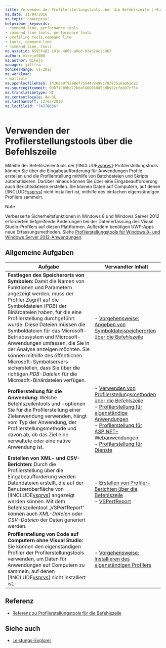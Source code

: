 ```yaml
---
title: Verwenden der Profilerstellungstools über die Befehlszeile | Microsoft-Dokumentation
ms.date: 11/04/2016
ms.topic: conceptual
helpviewer_keywords:
- command line, performance tools
- command-line tools, performance tools
- profiling tools,command line
- tools, command-line
- command line, tools
ms.assetid: 6593fa82-181e-4009-a0ed-02aa24c2c063
author: mikejo5000
ms.author: mikejo
manager: jillfra
monikerRange: vs-2017
ms.workload:
- multiple
ms.openlocfilehash: 1420aa9f92e8ef7564478499c78393510ad61c23
ms.sourcegitcommit: 00b71889bd72b6a566586885bdb982cfe807cf54
ms.translationtype: HT
ms.contentlocale: de-DE
ms.lasthandoff: 12/03/2019
ms.locfileid: "74778036"
---
```

# <a name="use-the-profiling-tools-from-the-command-line"></a>Verwenden der Profilerstellungstools über die Befehlszeile
Mithilfe der Befehlszeilentools der [!INCLUDE[vsprvs](../code-quality/includes/vsprvs_md.md)]-Profilerstellungstools können Sie über die Eingabeaufforderung für Anwendungen Profile erstellen und die Profilerstellung mithilfe von Batchdateien und Skripts automatisieren. Darüber hinaus können Sie über eine Eingabeaufforderung auch Berichtsdateien erstellen. Sie können Daten auf Computern, auf denen [!INCLUDE[vsprvs](../code-quality/includes/vsprvs_md.md)] nicht installiert ist, mithilfe des einfachen eigenständigen Profilers sammeln.

> [!NOTE]
> Verbesserte Sicherheitsfunktionen in Windows 8 und Windows Server 2012 erforderten tiefgreifende Änderungen bei der Datenerfassung des Visual Studio-Profilers auf diesen Plattformen. Außerdem benötigen UWP-Apps neue Erfassungsmethoden. Siehe [Profilerstellungstools für Windows 8- und Windows Server 2012-Anwendungen](../profiling/performance-tools-on-windows-8-and-windows-server-2012-applications.md).

## <a name="common-tasks"></a>Allgemeine Aufgaben

| Aufgabe | Verwandter Inhalt |
| - | - |
| **Festlegen des Speicherorts von Symbolen:** Damit die Namen von Funktionen und Parametern angezeigt werden, muss der Profiler Zugriff auf die Symboldateien (*PDB*) der Binärdateien haben, für die eine Profilerstellung durchgeführt wurde. Diese Dateien müssen die Symboldateien für das Microsoft-Betriebssystem und Microsoft-Anwendungen umfassen, die Sie in der Analyse anzeigen möchten. Sie können mithilfe des öffentlichen Microsoft-Symbolservers sicherstellen, dass Sie über die richtigen *PDB-Dateien* für die Microsoft-Binärdateien verfügen. | -   [Vorgehensweise: Angeben von Symboldateispeicherorten über die Befehlszeile](../profiling/how-to-specify-symbol-file-locations-from-the-command-line.md) |
| **Profilerstellung für die Anwendung:** Welche Befehlszeilentools und -optionen Sie für die Profilerstellung einer Zielanwendung verwenden, hängt vom Typ der Anwendung, der Profilerstellungsmethode und davon ab, ob das Ziel eine verwaltete oder eine native Anwendung ist. | -   [Verwenden von Profilerstellungsmethoden über die Befehlszeile](../profiling/using-profiling-methods-to-collect-performance-data-from-the-command-line.md)<br />-   [Profilerstellung für eigenständige Anwendungen](../profiling/command-line-profiling-of-stand-alone-applications.md)<br />-   [Profilerstellung für ASP.NET-Webanwendungen](../profiling/command-line-profiling-of-aspnet-web-applications.md)<br />-   [Profilerstellung für Dienste](../profiling/command-line-profiling-of-services.md) |
| **Erstellen von XML- und CSV-Berichten:** Durch die Profilerstellung über die Eingabeaufforderung werden Datendateien erstellt, die auf der Benutzeroberfläche von [!INCLUDE[vsprvs](../code-quality/includes/vsprvs_md.md)] angezeigt werden können. Mit dem Befehlszeilentool „VSPerfReport“ können auch *XML-Dateien* oder *CSV-Dateien* der Daten generiert werden. | -   [Erstellen von Profiler-Berichten über die Befehlszeile](../profiling/creating-profiler-reports-from-the-command-line.md)<br />-   [VSPerfReport](../profiling/vsperfreport.md) |
| **Profilerstellung von Code auf Computern ohne Visual Studio:** Sie können den eigenständigen Profiler der Profilerstellungstools verwenden, um Daten für Anwendungen auf Computern zu sammeln, auf denen [!INCLUDE[vsprvs](../code-quality/includes/vsprvs_md.md)] nicht installiert ist. | -   [Vorgehensweise: Installieren des eigenständigen Profilers](../profiling/how-to-install-the-stand-alone-profiler.md) |

## <a name="reference"></a>Referenz
- [Referenz zu Profilerstellungstools für die Befehlszeile](../profiling/command-line-profiling-tools-reference.md)

## <a name="see-also"></a>Siehe auch
- [Leistungs-Explorer](../profiling/performance-explorer.md)
